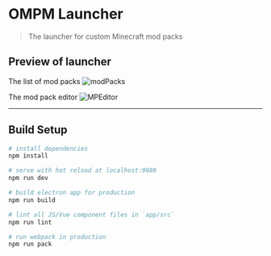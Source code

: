 # OMPM Launcher
> The launcher for custom Minecraft mod packs


## Preview of launcher
The list of mod packs
![modPacks](http://puu.sh/sIN8H/0049bbf523.jpg)

The mod pack editor
![MPEditor](http://puu.sh/sINcZ/4de10ebd08.jpg)


-----------------

## Build Setup
``` bash
# install dependencies
npm install

# serve with hot reload at localhost:9080
npm run dev

# build electron app for production
npm run build

# lint all JS/Vue component files in `app/src`
npm run lint

# run webpack in production
npm run pack
```

